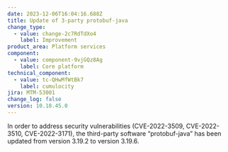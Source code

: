 ```yaml
---
date: 2023-12-06T16:04:16.688Z
title: Update of 3-party protobuf-java
change_type:
  - value: change-2c7RdTdXo4
    label: Improvement
product_area: Platform services
component:
  - value: component-9vjGQz8Ag
    label: Core platform
technical_component:
  - value: tc-QHwMfWtBk7
    label: cumulocity
jira: MTM-53001
change_log: false
version: 10.18.45.0
---
```

In order to address security vulnerabilities (CVE-2022-3509, CVE-2022-3510, CVE-2022-3171), the third-party software “protobuf-java” has been updated from version 3.19.2 to version 3.19.6.
